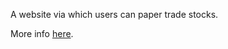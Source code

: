 A website via which users can paper trade stocks.

More info [here](https://cs50.harvard.edu/x/2020/tracks/web/finance/).

